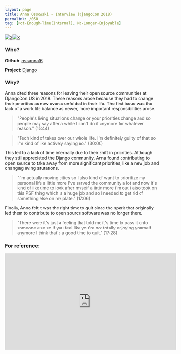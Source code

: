 ```yaml
---
layout: page
title: Anna Ossowski - Interview (DjangoCon 2018)
permalink: /050
tag: [Not-Enough-Time(Internal), No-Longer-Enjoyable]
---
```


[![x](https://img.shields.io/badge/-Not%20Enough%20Time%20(Internal)-darkblue)](/#NETI)[![x](https://img.shields.io/badge/-No%20Longer%20Enjoyable-ff033e)](/#NLE)

### Who?

**Github:** [ossanna16](https://github.com/ossanna16)

**Project:** [Django](https://github.com/django/django)

### Why?

Anna cited three reasons for leaving their open source communities at DjangoCon US in 2018. These reasons arose because they had to change their priorities as new events unfolded in their life. The first issue was the lack of a work life balance as newer, more important responsibilities arose.

> "People's living situations change or your priorities change and so people may say after a while I can't do it anymore for whatever reason." (15:44)

> "Tech kind of takes over our whole life. I'm definitely guilty of that so I'm kind of like actively saying no." (30:00)

This led to a lack of time internally due to their shift in priorities. Although they still appreciated the Django community, Anna found contributing to open source to take away from more significant priorities, like a new job and changing living situtations.

> "I'm actually moving cities so I also kind of want to prioritize my personal life a little more I've served the community a lot and now it's kind of like time to look after myself a little more I'm out I also took on this PSF thing which is a huge job and so I needed to get rid of something else on my plate." (17:06)

Finally, Anna felt it was the right time to quit since the spark that originally led them to contribute to open source software was no longer there.

> "There were it's just a feeling that told me it's time to pass it onto someone else so if you feel like you're not totally enjoying yourself anymore I think that's a good time to quit." (17:28)

### For reference:

<iframe width="560" height="315" src="https://www.youtube.com/embed/Nzi1zKtHv1Q?start=933" title="YouTube video player" frameborder="0" allow="accelerometer; autoplay; clipboard-write; encrypted-media; gyroscope; picture-in-picture" allowfullscreen></iframe>
